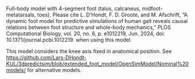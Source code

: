 
Full-body model with 4-segment foot (talus, calcaneus, midfoot-metatarsals, toes). Please cite L. D’Hondt, F. D. Groote, and M. Afschrift, “A dynamic foot model for predictive simulations of human gait reveals causal relations between foot structure and whole-body mechanics,” PLOS Computational Biology, vol. 20, no. 6, p. e1012219, Jun. 2024, doi: 10.1371/journal.pcbi.1012219. when using this model.

This model considers the knee axis fixed in anatomical position. See https://github.com/Lars-DHondt-KUL/3dpredictsim/blob/extended_foot_model/OpenSimModel/Nominal%20models/ for alternative models.